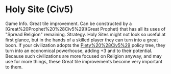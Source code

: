 # Holy Site (Civ5)

Game Info.
Great tile improvement. Can be constructed by a [Great%20Prophet%20%28Civ5%29](Great Prophet) that has all its uses of "Spread Religion" remaining.
Strategy.
Holy Sites might not look so useful at first glance, but in the hands of a skilled player they can turn into a great boon. If your civilization adopts the [Piety%20%28Civ5%29](Piety) policy tree, they turn into an economical powerhouse, adding +3 and to their potential. Because such civilizations are more focused on Religion anyway, and may use for more things, these Great tile improvements become very important to them.